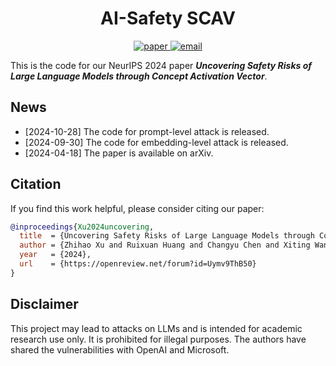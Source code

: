 <div align="center">

# AI-Safety SCAV

<p>
    <a href="https://arxiv.org/abs/2404.12038" target="_blank">
        <img alt="paper" src="https://img.shields.io/badge/cs.CL-	arXiv:2404.12038-red">
    </a>
    <a href="mailto:xitingwang@ruc.edu.cn" target="_blank">
        <img alt="email" src="https://img.shields.io/badge/📮 enquiry-blue">
    </a>
</p>

</div>

This is the code for our NeurIPS 2024 paper *<strong>Uncovering Safety Risks of Large Language Models through Concept Activation Vector</strong>*.

## News

- [2024-10-28] The code for prompt-level attack is released.
- [2024-09-30] The code for embedding-level attack is released.
- [2024-04-18] The paper is available on arXiv.

## Citation

If you find this work helpful, please consider citing our paper:

```bibtex
@inproceedings{Xu2024uncovering,
  title  = {Uncovering Safety Risks of Large Language Models through Concept Activation Vector},
  author = {Zhihao Xu and Ruixuan Huang and Changyu Chen and Xiting Wang},
  year   = {2024},
  url    = {https://openreview.net/forum?id=Uymv9ThB50}
}
```

## Disclaimer

This project may lead to attacks on LLMs and is intended for academic research use only. It is prohibited for illegal purposes. The authors have shared the vulnerabilities with OpenAI and Microsoft.
